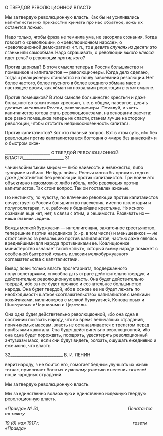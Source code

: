 О ТВЕРДОЙ РЕВОЛЮЦИОННОЙ ВЛАСТИ

Мы за твердую революционную власть. Как бы ни усиливались капиталисты и их прихвостни кричать про нас обратное, ложь их останется ложью.

Надо только, чтобы фраза не темнила ума, не засоряла сознания. Когда говорят о «революции», о «революционном народе», о «революционной демократии» и т. п., то _в_ _девяти случаях из десяти_ это лганье или самообман. Надо спрашивать, о революции _какого класса_ идет речь? о революции _против кого?_

Против царизма? В этом смысле теперь в России большинство и помещиков и капи­талистов — революционеры. Когда дело сделано, тогда и реакционеры становятся на почву завоеваний революции. Нет более частого, более гнусного и более вредного об­мана масс в настоящее время, как обман их похвалами революции _в этом_ смысле.

Против помещиков? В этом смысле большинство крестьян и даже большинство за­житочных крестьян, т. е. в общем, наверное, девять десятых населения России, револю­ционеры. Пожалуй, и часть капиталистов готова стать революционерами, на основании расчета: все равно помещиков теперь не спасти, станем лучше на сторону революции, чтобы отстоять неприкосновенность капитала.

Против капиталистов? Вот это главный вопрос. Вот в этом суть, ибо без революции против капиталистов вся болтовня о «мире без аннексий» и о быстром окон-

  

_______________________ О ТВЕРДОЙ РЕВОЛЮЦИОННОЙ ВЛАСТИ_____________________ 31

чании войны таким миром — либо наивность и невежество, либо тупоумие и обман. Не будь войны, Россия могла бы прожить годы и даже десятилетия без революции против капиталистов. При войне это объективно невозможно: либо гибель, либо революция против капиталистов. Так стоит вопрос. Так он поставлен жизнью.

По инстинкту, по чувству, по влечению революции против капиталистов сочувству­ет в России большинство населения, именно пролетарии и полупролетарии, т. е. рабо­чие и беднейшие крестьяне. Но ясного сознания еще нет, нет, в связи с этим, и решимо­сти. Развивать их — наша главная задача.

Вожди мелкой буржуазии — интеллигенция, зажиточное крестьянство, теперешние партии народников (с.-р. в том числе) и меньшевиков — _не стоят_ сейчас за револю­цию против капиталистов, частью даже являясь вреднейшими для народа противника­ми ее. Коалиционное министерство означает такой «опыт», который всему народу по­может с особенной быстротой _изжить_ иллюзии мелкобуржуазного соглашательства с капиталистами.

Вывод ясен: только власть пролетариата, поддержанного полупролетариями, спо­собна дать стране действительно твердую и действительно революционную власть. Она будет действительно твердой, ибо за нее будет прочное и сознательное большинство народа. Она будет твердой, ибо в основе ее не будет лежать по необходимости шаткое «соглашательство» капиталистов с мелкими хозяйчиками, миллионеров с мелкой бур­жуазией, Коноваловых и Шингаревых с Черновыми и Церетели.

Она одна будет действительно революционной, ибо она одна в состоянии показать народу, что во время величайших страданий, причиняемых массам, власть не останав­ливается с трепетом перед прибылями капитала. Она будет действительно революци­онной, ибо она одна будет порождать, поощрять, удесятерять революционный энтузи­азм масс, если они будут видеть, осязать, ощущать ежедневно и ежечасно, что власть

  

32___________________________ В. И. ЛЕНИН

верит народу, а не боится его, помогает бедным улучшать их жизнь тотчас, привлекает богатых _к равному_ участию в несении тяжелой ноши народных страданий.

Мы за твердую революционную власть.

Мы за единственно возможную и единственно надежную твердую революционную власть.

_«Правда» № 50,                                                                          Печатается по тексту_

_19 (б) мая 1917 г.                                                                              газеты «Правда»_